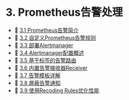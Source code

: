# 3. Prometheus告警处理

* 📄 [3.1 Prometheus告警简介](siyuan://blocks/20231110105237-lsmju0d)
* 📄 [3.2 自定义Prometheus告警规则](siyuan://blocks/20231110105237-1y0kx9w)
* 📄 [3.3 部署Alertmanager](siyuan://blocks/20231110105237-bcxdbtj)
* 📄 [3.4 Alertmanager配置概述](siyuan://blocks/20231110105237-ltg6oiq)
* 📄 [3.5 基于标签的告警路由](siyuan://blocks/20231110105237-nt46uvl)
* 📄 [3.6 内置告警接收器Receiver](siyuan://blocks/20231110105237-0fsy847)
* 📄 [3.7 告警模板详解](siyuan://blocks/20231110105237-49nhfix)
* 📄 [3.8 屏蔽告警通知](siyuan://blocks/20231110105237-xdn7bkm)
* 📄 [3.9 使用Recoding Rules优化性能](siyuan://blocks/20231110105237-hxq37ei)

‍

